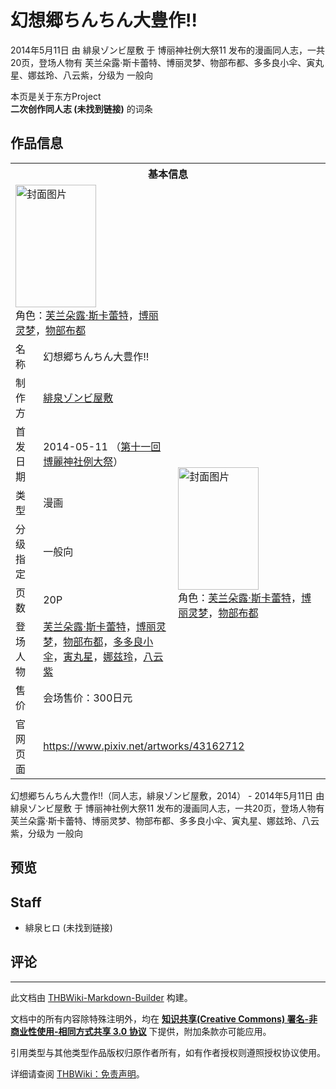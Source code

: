 # 幻想郷ちんちん大豊作!!

<!-- source html: G:\repos\THBWiki-Markdown-Builder\THBWikiMarkdown\Temp\main\0\07\ns0%3A%E5%B9%BB%E6%83%B3%E9%83%B7%E3%81%A1%E3%82%93%E3%81%A1%E3%82%93%E5%A4%A7%E8%B1%8A%E4%BD%9C%21%21.html -->

2014年5月11日 由 緋泉ゾンビ屋敷 于 博丽神社例大祭11 发布的漫画同人志，一共20页，登场人物有 芙兰朵露·斯卡蕾特、博丽灵梦、物部布都、多多良小伞、寅丸星、娜兹玲、八云紫，分级为 一般向

本页是关于东方Project  
 **二次创作同人志 (未找到链接)** 的词条
## 作品信息

<table><tbody><tr><th colspan="3">基本信息</th></tr><tr><td class="cover-artwork-mobile" colspan="2"><a href="./文件-幻想郷ちんちん大豊作!!封面.jpg.md" class="image" title="封面图片"><img alt="封面图片" src="https://upload.thwiki.cc/thumb/a/ab/%E5%B9%BB%E6%83%B3%E9%83%B7%E3%81%A1%E3%82%93%E3%81%A1%E3%82%93%E5%A4%A7%E8%B1%8A%E4%BD%9C%21%21%E5%B0%81%E9%9D%A2.jpg/129px-%E5%B9%BB%E6%83%B3%E9%83%B7%E3%81%A1%E3%82%93%E3%81%A1%E3%82%93%E5%A4%A7%E8%B1%8A%E4%BD%9C%21%21%E5%B0%81%E9%9D%A2.jpg" decoding="async" loading="lazy" width="129" height="196" srcset="https://upload.thwiki.cc/thumb/a/ab/%E5%B9%BB%E6%83%B3%E9%83%B7%E3%81%A1%E3%82%93%E3%81%A1%E3%82%93%E5%A4%A7%E8%B1%8A%E4%BD%9C%21%21%E5%B0%81%E9%9D%A2.jpg/193px-%E5%B9%BB%E6%83%B3%E9%83%B7%E3%81%A1%E3%82%93%E3%81%A1%E3%82%93%E5%A4%A7%E8%B1%8A%E4%BD%9C%21%21%E5%B0%81%E9%9D%A2.jpg 1.5x, https://upload.thwiki.cc/thumb/a/ab/%E5%B9%BB%E6%83%B3%E9%83%B7%E3%81%A1%E3%82%93%E3%81%A1%E3%82%93%E5%A4%A7%E8%B1%8A%E4%BD%9C%21%21%E5%B0%81%E9%9D%A2.jpg/257px-%E5%B9%BB%E6%83%B3%E9%83%B7%E3%81%A1%E3%82%93%E3%81%A1%E3%82%93%E5%A4%A7%E8%B1%8A%E4%BD%9C%21%21%E5%B0%81%E9%9D%A2.jpg 2x" data-file-width="723" data-file-height="1101"></a><div class="cover-char">角色：<a href="./芙兰朵露·斯卡蕾特.md" title="芙兰朵露·斯卡蕾特">芙兰朵露·斯卡蕾特</a>，<a href="./博丽灵梦.md" title="博丽灵梦">博丽灵梦</a>，<a href="./物部布都.md" title="物部布都">物部布都</a></div></td>
</tr><tr><td class="label">名称</td><td colspan="2"> 幻想郷ちんちん大豊作!! </td></tr><tr><td class="label">制作方</td><td><a href="./緋泉ゾンビ屋敷.md" title="緋泉ゾンビ屋敷">緋泉ゾンビ屋敷</a></td><td class="cover-artwork" rowspan="7" style="min-width:196px;"><a href="./文件-幻想郷ちんちん大豊作!!封面.jpg.md" class="image" title="封面图片"><img alt="封面图片" src="https://upload.thwiki.cc/thumb/a/ab/%E5%B9%BB%E6%83%B3%E9%83%B7%E3%81%A1%E3%82%93%E3%81%A1%E3%82%93%E5%A4%A7%E8%B1%8A%E4%BD%9C%21%21%E5%B0%81%E9%9D%A2.jpg/129px-%E5%B9%BB%E6%83%B3%E9%83%B7%E3%81%A1%E3%82%93%E3%81%A1%E3%82%93%E5%A4%A7%E8%B1%8A%E4%BD%9C%21%21%E5%B0%81%E9%9D%A2.jpg" decoding="async" loading="lazy" width="129" height="196" srcset="https://upload.thwiki.cc/thumb/a/ab/%E5%B9%BB%E6%83%B3%E9%83%B7%E3%81%A1%E3%82%93%E3%81%A1%E3%82%93%E5%A4%A7%E8%B1%8A%E4%BD%9C%21%21%E5%B0%81%E9%9D%A2.jpg/193px-%E5%B9%BB%E6%83%B3%E9%83%B7%E3%81%A1%E3%82%93%E3%81%A1%E3%82%93%E5%A4%A7%E8%B1%8A%E4%BD%9C%21%21%E5%B0%81%E9%9D%A2.jpg 1.5x, https://upload.thwiki.cc/thumb/a/ab/%E5%B9%BB%E6%83%B3%E9%83%B7%E3%81%A1%E3%82%93%E3%81%A1%E3%82%93%E5%A4%A7%E8%B1%8A%E4%BD%9C%21%21%E5%B0%81%E9%9D%A2.jpg/257px-%E5%B9%BB%E6%83%B3%E9%83%B7%E3%81%A1%E3%82%93%E3%81%A1%E3%82%93%E5%A4%A7%E8%B1%8A%E4%BD%9C%21%21%E5%B0%81%E9%9D%A2.jpg 2x" data-file-width="723" data-file-height="1101"></a><div class="cover-char">角色：<a href="./芙兰朵露·斯卡蕾特.md" title="芙兰朵露·斯卡蕾特">芙兰朵露·斯卡蕾特</a>，<a href="./博丽灵梦.md" title="博丽灵梦">博丽灵梦</a>，<a href="./物部布都.md" title="物部布都">物部布都</a></div></td>
</tr><tr><td class="label">首发日期</td><td>2014-05-11&#160;（<a href="/展会作品列表?e=%E5%8D%9A%E4%B8%BD%E7%A5%9E%E7%A4%BE%E4%BE%8B%E5%A4%A7%E7%A5%AD%2311">第十一回 博麗神社例大祭</a>）</td></tr><tr><td class="label">类型</td><td>漫画</td></tr><tr><td class="label">分级指定</td><td>一般向</td></tr><tr><td class="label">页数</td><td>20P</td></tr><tr><td class="label">登场人物</td><td><a href="./芙兰朵露·斯卡蕾特.md" title="芙兰朵露·斯卡蕾特">芙兰朵露·斯卡蕾特</a>，<a href="./博丽灵梦.md" title="博丽灵梦">博丽灵梦</a>，<a href="./物部布都.md" title="物部布都">物部布都</a>，<a href="./多多良小伞.md" title="多多良小伞">多多良小伞</a>，<a href="./寅丸星.md" title="寅丸星">寅丸星</a>，<a href="./娜兹玲.md" title="娜兹玲">娜兹玲</a>，<a href="./八云紫.md" title="八云紫">八云紫</a></td></tr><tr><td class="label">售价</td><td>会场售价：300日元</td></tr>
<tr><td class="label">官网页面</td><td colspan="2"><a rel="nofollow" class="external free" href="https://www.pixiv.net/artworks/43162712">https://www.pixiv.net/artworks/43162712</a></td></tr></tbody></table>

幻想郷ちんちん大豊作!!（同人志，緋泉ゾンビ屋敷，2014） - 2014年5月11日 由 緋泉ゾンビ屋敷 于 博丽神社例大祭11 发布的漫画同人志，一共20页，登场人物有 芙兰朵露·斯卡蕾特、博丽灵梦、物部布都、多多良小伞、寅丸星、娜兹玲、八云紫，分级为 一般向
## 预览
## Staff
- 緋泉ヒロ (未找到链接)

## 评论




---

此文档由 [THBWiki-Markdown-Builder](https://github.com/Delsin-Yu/THBWiki-Markdown-Builder) 构建。

文档中的所有内容除特殊注明外，均在 [**知识共享(Creative Commons) 署名-非商业性使用-相同方式共享 3.0 协议**](https://creativecommons.org/licenses/by-sa/3.0/deed.zh-hans) 下提供，附加条款亦可能应用。

引用类型与其他类型作品版权归原作者所有，如有作者授权则遵照授权协议使用。

详细请查阅 [THBWiki：免责声明](https://thbwiki.cc/THBWiki:%E5%85%8D%E8%B4%A3%E5%A3%B0%E6%98%8E)。


